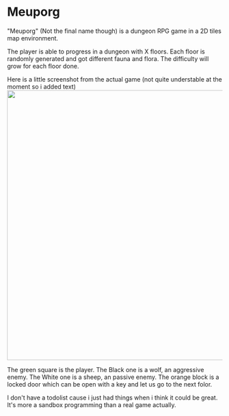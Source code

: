 # Meuporg

"Meuporg" (Not the final name though) is a dungeon RPG game in a 2D tiles map environment.

The player is able to progress in a dungeon with X floors. Each floor is randomly generated and got different fauna and flora.
The difficulty will grow for each floor done.

Here is a little screenshot from the actual game (not quite understable at the moment so i added text)
<img src="https://github.com/LightningAmal/Meuporg/blob/master/preview.png" width="802" height="630">

The green square is the player.
The Black one is a wolf, an aggressive enemy.
The White one is a sheep, an passive enemy.
The orange block is a locked door which can be open with a key and let us go to the next folor.

I don't have a todolist cause i just had things when i think it could be great.
It's more a sandbox programming than a real game actually.
